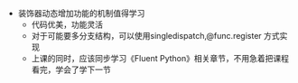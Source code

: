 - 装饰器动态增加功能的机制值得学习
  - 代码优美，功能灵活
  - 对于可能要多分支结构，可以使用singledispatch,@func.register 方式实现
  - 上课的同时，应该同步学习《Fluent Python》相关章节，不用急着把课程看完，学会了学下一节
